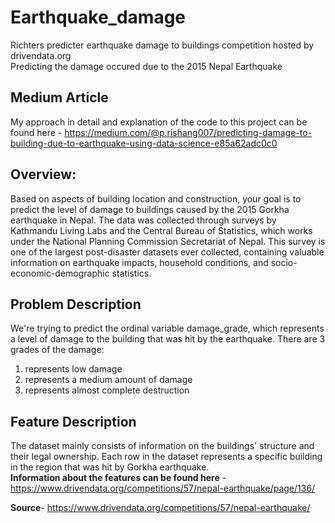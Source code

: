 # Earthquake_damage
Richters predicter earthquake damage to buildings competition hosted by drivendata.org  
Predicting the damage occured due to the 2015 Nepal Earthquake

## Medium Article
My approach in detail and explanation of the code to this project can be found here - https://medium.com/@p.rishang007/predicting-damage-to-building-due-to-earthquake-using-data-science-e85a62adc0c0


## Overview:
Based on aspects of building location and construction, your goal is to predict the level of damage to buildings caused by the 2015 Gorkha earthquake in Nepal. 
The data was collected through surveys by Kathmandu Living Labs and the Central Bureau of Statistics, which works under the National Planning Commission Secretariat of Nepal. This survey is one of the largest post-disaster datasets ever collected, containing valuable information on earthquake impacts, household conditions, and socio-economic-demographic statistics.

## Problem Description
We're trying to predict the ordinal variable damage_grade, which represents a level of damage to the building that was hit by the earthquake. There are 3 grades of the damage:

1. represents low damage
2. represents a medium amount of damage
3. represents almost complete destruction

## Feature Description
The dataset mainly consists of information on the buildings' structure and their legal ownership. Each row in the dataset represents a specific building in the region that was hit by Gorkha earthquake.  
**Information about the features can be found here** - https://www.drivendata.org/competitions/57/nepal-earthquake/page/136/


**Source**- https://www.drivendata.org/competitions/57/nepal-earthquake/
